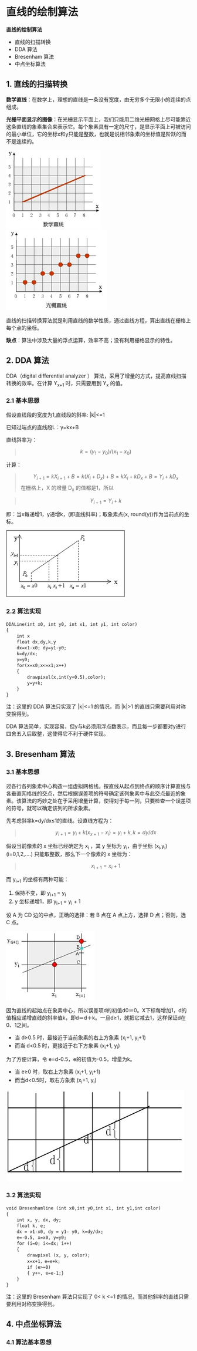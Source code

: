 # 直线的绘制算法

**直线的绘制算法**

* 直线的扫描转换
* DDA 算法
* Bresenham 算法
* 中点坐标算法

## 1. 直线的扫描转换

**数学直线**：在数学上，理想的直线是一条没有宽度，由无穷多个无限小的连续的点组成。

**光栅平面显示的图像**：在光栅显示平面上，我们只能用二维光栅网格上尽可能靠近这条直线的象素集合来表示它。每个象素具有一定的尺寸，是显示平面上可被访问的最小单位，它的坐标x和y只能是整数，也就是说相邻象素的坐标值是阶跃的而不是连续的。

![数学上的直线](../asserts/直线的绘制/1.jpg)
![光栅上的直线](../asserts/直线的绘制/2.jpg)

直线的扫描转换算法就是利用直线的数学性质，通过直线方程，算出直线在栅格上每个点的坐标。

**缺点**：算法中涉及大量的浮点运算，效率不高；没有利用栅格显示的特性。

## 2. DDA 算法

DDA（digital differential analyzer ） 算法，采用了增量的方式，提高直线扫描转换的效率。在计算 Y<sub>x+1</sub> 时，只需要用到 Y<sub>x</sub> 的值。

### 2.1 基本思想

假设直线段的宽度为1,直线段的斜率: |k|<=1

已知过端点的直线段L：y=kx+B

直线斜率为：

> $$k=(y_1-y_0)/ (x_1-x_0)$$

计算：

> $$
Y_{i+1} = kX_{i+1} + B
        = k(X_i+D_x)+B
        = kX_i + kD_x +B
        = Y_i + kD_x
$$
在栅格上，X 的增量 D<sub>x</sub> 的值都是1，所以

> $$ Y_{i+1} = Y_i + k $$

即：当x每递增1，y递增k，(即直线斜率)；取象素点(x, round(y))作为当前点的坐标。

![光栅上的直线](../asserts/直线的绘制/3.jpg)

### 2.2 算法实现

```
DDALine(int x0, int y0, int x1, int y1, int color)
{
    int x
    float dx,dy,k,y
    dx=x1-x0; dy=y1-y0;
    k=dy/dx;
    y=y0;
    for(x=x0;x<=x1;x++)
    {
        drawpixel(x,int(y+0.5),color);
        y=y+k;
    }
}
```

注：这里的 DDA 算法只实现了 |k|<=1 的情况，而 |k|>1 的直线只需要利用对称变换得到。

DDA 算法简单，实现容易，但y与k必须用浮点数表示，而且每一步都要对y进行四舍五入后取整，这使得它不利于硬件实现。

## 3. Bresenham 算法

### 3.1 基本思想

过各行各列象素中心构造一组虚拟网格线。按直线从起点到终点的顺序计算直线与各垂直网格线的交点，然后根据误差项的符号确定该列象素中与此交点最近的象素。该算法的巧妙之处在于采用增量计算，使得对于每一列，只要检查一个误差项的符号，就可以确定该列的所求象素。

先考虑斜率k=dy/dx≤1的直线。设直线方程为：

> $$ y_{i+1}=y_i+k(x_{x+1}-x_i)=y_i+k, k=dy/dx $$

假设当前像素的 x 坐标已经确定为 x<sub>i</sub> ，其 y 坐标为 y<sub>i</sub>，由于坐标 (x<sub>i</sub>,y<sub>i</sub>) (i=0,1,2,....) 只能取整数，那么下一个像素的 x 坐标为：

> $$ x_{i+1} = x_i + 1 $$

而 y<sub>i+1</sub> 的坐标有两种可能：
1. 保持不变，即 y<sub>i+1</sub> = y<sub>i</sub>
2. y 坐标递增1，即 y<sub>i+1</sub> = y<sub>i</sub> + 1

设 A 为 CD 边的中点，正确的选择：若 B 点在 A 点上方，选择 D 点；否则，选 C 点。

![点的选择](../asserts/直线的绘制/4.jpg)

因为直线的起始点在象素中心，所以误差项d的初值d0＝0。X下标每增加1，d的值相应递增直线的斜率值k，即d＝d＋k。一旦d≥1，就把它减去1，这样保证d在0、1之间。

* 当 d≥0.5 时，最接近于当前象素的右上方象素 (x<sub>i</sub>+1, y<sub>i</sub>+1)
* 而当 d<0.5 时，更接近于右下方象素 (x<sub>i</sub>+1, y<sub>i</sub>)

为了方便计算，令 e=d-0.5，e的初值为-0.5，增量为k。
* 当 e≥0 时，取右上方象素 (x<sub>i</sub>+1, y<sub>i</sub>+1)
* 而当d<0.5时，取右方象素 (x<sub>i</sub>+1, y<sub>i</sub>)

![Bresenham 算法](../asserts/直线的绘制/5.jpg)

### 3.2 算法实现

```
void Bresenhamline (int x0,int y0,int x1, int y1,int color)
{   
    int x, y, dx, dy;
    float k, e;
    dx = x1-x0, dy = y1- y0, k=dy/dx; 
    e=-0.5, x=x0, y=y0;		
    for (i=0; i<=dx; i++)	
    {    	
        drawpixel (x, y, color);		
        x=x+1，e=e+k;
        if (e>=0)
        { y++, e=e-1;}
    }
}	
```

注：这里的 Bresenham 算法只实现了 0< k <=1 的情况，而其他斜率的直线只需要利用对称变换得到。

## 4. 中点坐标算法

### 4.1 算法基本思想

